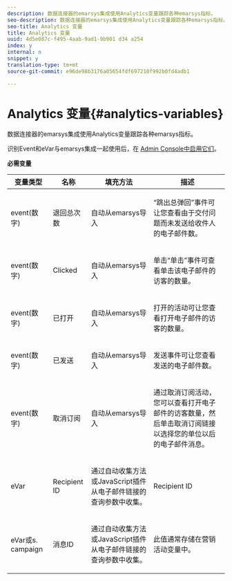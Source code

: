 ```yaml
---
description: 数据连接器的emarsys集成使用Analytics变量跟踪各种emarsys指标。
seo-description: 数据连接器的emarsys集成使用Analytics变量跟踪各种emarsys指标。
seo-title: Analytics 变量
title: Analytics 变量
uuid: 4d5e087c-f495-4aab-9ad1-9b901 d34 a254
index: y
internal: n
snippet: y
translation-type: tm+mt
source-git-commit: e96de98b3176a05654fdf697210f992b0fd4adb1

---
```



# Analytics 变量{#analytics-variables}

数据连接器的emarsys集成使用Analytics变量跟踪各种emarsys指标。

识别Event和eVar与emarsys集成一起使用后，在 [Admin Console中启用它们](https://microsite.omniture.com/t2/help/en_US/reference/index.html?f=conversion_var_admin)。

**必需变量**

<table id="table_5B8F3A1EB55D4BB48F669FB84C857256"> 
 <thead> 
  <tr> 
   <th colname="col1" class="entry"> 变量类型 </th> 
   <th colname="col2" class="entry"> 名称 </th> 
   <th colname="col3" class="entry"> 填充方法 </th> 
   <th colname="col4" class="entry"> 描述 </th> 
  </tr>
 </thead>
 <tbody> 
  <tr> 
   <td colname="col1"> event(数字) </td> 
   <td colname="col2"> 退回总次数 </td> 
   <td colname="col3"> <p>自动从emarsys导入 </p> </td> 
   <td colname="col4"> <p>“跳出总弹回”事件可让您查看由于交付问题而未发送给收件人的电子邮件数。 </p> </td> 
  </tr> 
  <tr> 
   <td colname="col1"> event(数字) </td> 
   <td colname="col2"> Clicked </td> 
   <td colname="col3"> <p>自动从emarsys导入 </p> </td> 
   <td colname="col4"> <p>单击“单击”事件可查看单击该电子邮件的访客的数量。 </p> </td> 
  </tr> 
  <tr> 
   <td colname="col1"> event(数字) </td> 
   <td colname="col2"> 已打开 </td> 
   <td colname="col3"> <p>自动从emarsys导入 </p> </td> 
   <td colname="col4"> <p>打开的活动可让您查看打开电子邮件的访客的数量。 </p> </td> 
  </tr> 
  <tr> 
   <td colname="col1"> event(数字) </td> 
   <td colname="col2"> 已发送 </td> 
   <td colname="col3"> <p>自动从emarsys导入 </p> </td> 
   <td colname="col4"> <p>发送事件可让您查看发送的电子邮件数。 </p> </td> 
  </tr> 
  <tr> 
   <td colname="col1"> event(数字) </td> 
   <td colname="col2"> 取消订阅 </td> 
   <td colname="col3"> <p>自动从emarsys导入 </p> </td> 
   <td colname="col4"> <p>通过取消订阅活动，您可以查看打开电子邮件的访客数量，然后单击取消订阅链接以选择您的单位以后的电子邮件消息。 </p> </td> 
  </tr> 
  <tr> 
   <td colname="col1"> eVar </td> 
   <td colname="col2"> Recipient ID </td> 
   <td colname="col3"> <p>通过自动收集方法或JavaScript插件从电子邮件链接的查询参数中收集。 </p> </td> 
   <td colname="col4"> Recipient ID </td> 
  </tr> 
  <tr> 
   <td colname="col1"> eVar或s. campaign </td> 
   <td colname="col2"> 消息ID </td> 
   <td colname="col3"> <p>通过自动收集方法或JavaScript插件从电子邮件链接的查询参数中收集。 </p> </td> 
   <td colname="col4"> 此值通常存储在营销活动变量中。 </td> 
  </tr> 
 </tbody> 
</table>

